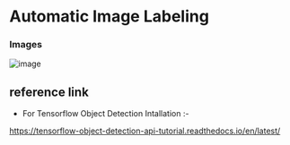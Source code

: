 # Automatic Image Labeling

### Images

![image]()

## reference link

* For Tensorflow Object Detection Intallation :-

https://tensorflow-object-detection-api-tutorial.readthedocs.io/en/latest/



